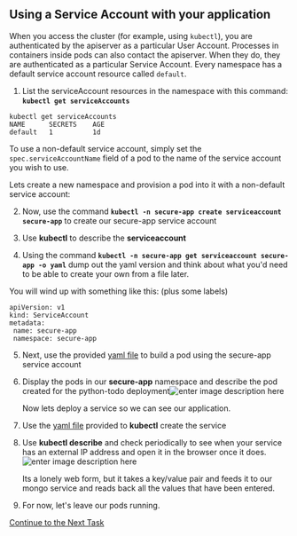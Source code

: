 ## Using a Service Account with your application

When you access the cluster (for example, using `kubectl`), you are authenticated by the apiserver as a particular User Account. Processes in containers inside pods can also contact the apiserver. When they do, they are authenticated as a particular Service Account. Every namespace has a default service account resource called  `default`. 

1. List the serviceAccount resources in the namespace with this command: **`kubectl get serviceAccounts`**

```shell
kubectl get serviceAccounts
NAME      SECRETS    AGE
default   1          1d
```
To use a non-default service account, simply set the `spec.serviceAccountName` field of a pod to the name of the service account you wish to use.  

Lets create a new namespace and provision a pod into it with a non-default service account:

2. Now, use the command **`kubectl -n secure-app create serviceaccount secure-app`** to create our secure-app service account

3. Use **kubectl** to describe the **serviceaccount**

4. Using the command **`kubectl -n secure-app get serviceaccount secure-app -o yaml`** dump out the yaml version and think about what you'd need to be able to create your own from a file later.

You will wind up with something like this: (plus some labels)
 ```
apiVersion: v1
kind: ServiceAccount
metadata:
  name: secure-app
  namespace: secure-app
 ```

5. Next, use the provided [yaml file](https://github.com/Burwood/python-mongo_todo/raw/master/python-todo-deployment.yaml) to build a pod using the secure-app service account

6. Display the pods in our **secure-app** namespace and describe the pod created for the python-todo deployment![enter image description here](https://github.com/Burwood/containers101/raw/master/kubernetes_lab/images/kubectl_use_serviceaccount.png)

   Now lets deploy a service so we can see our application. 
7. Use the [yaml file](https://github.com/Burwood/python-mongo_todo/raw/master/python-todo-service.yaml) provided to **kubectl** create the service
8. Use **kubectl describe** and check periodically to see when your service has an external IP address and open it in the browser once it does.![enter image description here](https://github.com/Burwood/containers101/raw/master/kubernetes_lab/images/kubectl_view_python-todo.png)

   Its a lonely web form, but it takes a key/value pair and feeds it to our mongo service and reads back all the values that have been entered.
   
9. For now, let's leave our pods running.

[Continue to the Next Task](https://github.com/Burwood/containers101/blob/master/kubernetes_lab/task_13.md)
